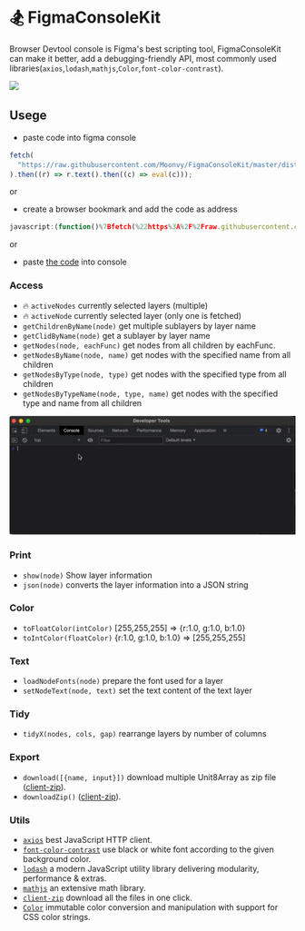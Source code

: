# 🏂 FigmaConsoleKit

Browser Devtool console is Figma's best scripting tool, FigmaConsoleKit can make it better, add a debugging-friendly API, most commonly used libraries(`axios`,`lodash`,`mathjs`,`Color`,`font-color-contrast`).

<img width="486px" src="https://user-images.githubusercontent.com/82231420/122532535-31205e80-d053-11eb-8d2c-af5bb0c8d028.gif"/>

## Usege

- paste code into figma console

```js
fetch(
  "https://raw.githubusercontent.com/Moonvy/FigmaConsoleKit/master/dist/FigmaConsoleKit.js?v1.5.0"
).then((r) => r.text().then((c) => eval(c)));
```

or

- create a browser bookmark and add the code as address

```js
javascript:(function()%7Bfetch(%22https%3A%2F%2Fraw.githubusercontent.com%2FMoonvy%2FFigmaConsoleKit%2Fmaster%2Fdist%2FFigmaConsoleKit.js%3Fv1.5.0%22).then((r)%20%3D%3E%20r.text().then((c)%20%3D%3E%20eval(c)))%7D)()
```

or

- paste [the code](dist/FigmaConsoleKit.js) into console

### Access

- 🔥 `activeNodes` currently selected layers (multiple)
- 🔥 `activeNode` currently selected layer (only one is fetched)
- `getChildrenByName(node)` get multiple sublayers by layer name
- `getClidByName(node)` get a sublayer by layer name
- `getNodes(node, eachFunc)` get nodes from all children by eachFunc.
- `getNodesByName(node, name)` get nodes with the specified name from all children
- `getNodesByType(node, type)` get nodes with the specified type from all children
- `getNodesByTypeName(node, type, name)` get nodes with the specified type and name from all children

![](./shot/shot.gif)

### Print

- `show(node)` Show layer information
- `json(node)` converts the layer information into a JSON string

### Color

- `toFloatColor(intColor)` [255,255,255] => {r:1.0, g:1.0, b:1.0}
- `toIntColor(floatColor)` {r:1.0, g:1.0, b:1.0} => [255,255,255]

### Text

- `loadNodeFonts(node)` prepare the font used for a layer
- `setNodeText(node, text)` set the text content of the text layer

### Tidy

- `tidyX(nodes, cols, gap)` rearrange layers by number of columns

### Export

- `download([{name, input}])` download multiple Unit8Array as zip file ([client-zip](https://www.npmjs.com/package/client-zip)).
- `downloadZip()` ([client-zip](https://www.npmjs.com/package/client-zip)).

### Utils

- [`axios`](https://github.com/axios/axios) best JavaScript HTTP client.
- [`font-color-contrast`](https://github.com/russoedu/font-color-contrast#readme) use black or white font according to the given background color.
- [`lodash`](https://github.com/lodash/lodash) a modern JavaScript utility library delivering modularity, performance & extras.
- [`mathjs`](https://mathjs.org/) an extensive math library.
- [`client-zip`](https://www.npmjs.com/package/client-zip) download all the files in one click.
- [`Color`](https://github.com/Qix-/color#readme) immutable color conversion and manipulation with support for CSS color strings.

